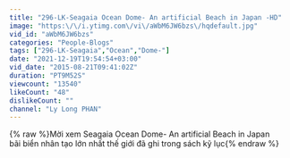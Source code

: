 ```yaml
---
title: "296-LK-Seagaia Ocean Dome- An artificial Beach in Japan -HD"
image: "https:\/\/i.ytimg.com\/vi\/aWbM6JW6bzs\/hqdefault.jpg"
vid_id: "aWbM6JW6bzs"
categories: "People-Blogs"
tags: ["296-LK-Seagaia","Ocean","Dome-"]
date: "2021-12-19T19:54:54+03:00"
vid_date: "2015-08-21T09:41:02Z"
duration: "PT9M52S"
viewcount: "13540"
likeCount: "48"
dislikeCount: ""
channel: "Ly Long PHAN"
---
```

{% raw %}Mời xem Seagaia Ocean Dome- An artificial Beach in Japan <br />bãi biển nhân tạo lớn nhất thế giới đã ghi trong  sách kỹ lục{% endraw %}
